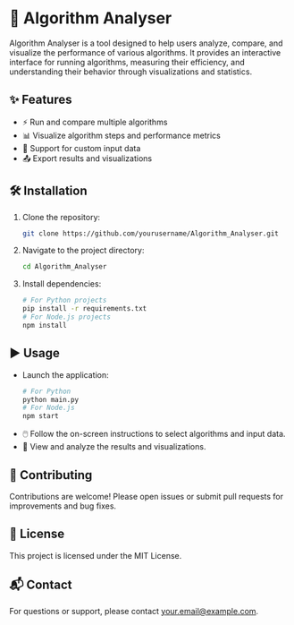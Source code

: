 # 🚀 Algorithm Analyser

Algorithm Analyser is a tool designed to help users analyze, compare, and visualize the performance of various algorithms. It provides an interactive interface for running algorithms, measuring their efficiency, and understanding their behavior through visualizations and statistics.

## ✨ Features
- ⚡ Run and compare multiple algorithms
- 📊 Visualize algorithm steps and performance metrics
- 📝 Support for custom input data
- 📤 Export results and visualizations

## 🛠️ Installation
1. Clone the repository:
   ```bash
   git clone https://github.com/yourusername/Algorithm_Analyser.git
   ```
2. Navigate to the project directory:
   ```bash
   cd Algorithm_Analyser
   ```
3. Install dependencies:
   ```bash
   # For Python projects
   pip install -r requirements.txt
   # For Node.js projects
   npm install
   ```

## ▶️ Usage
- Launch the application:
   ```bash
   # For Python
   python main.py
   # For Node.js
   npm start
   ```
- 🖱️ Follow the on-screen instructions to select algorithms and input data.
- 👀 View and analyze the results and visualizations.

## 🤝 Contributing
Contributions are welcome! Please open issues or submit pull requests for improvements and bug fixes.

## 📄 License
This project is licensed under the MIT License.

## 📬 Contact
For questions or support, please contact [your.email@example.com](mailto:your.email@example.com).
